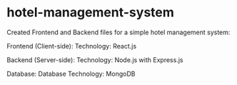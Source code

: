 # hotel-management-system
Created Frontend and Backend files for a simple hotel management system:

Frontend (Client-side):
Technology: React.js

Backend (Server-side):
Technology: Node.js with Express.js

Database:
Database Technology: MongoDB
